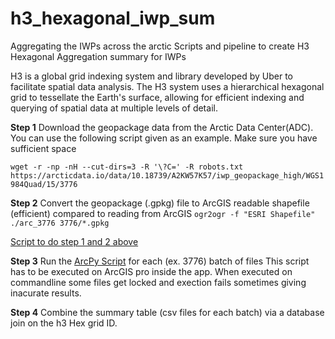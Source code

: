 # h3_hexagonal_iwp_sum
Aggregating the IWPs across the arctic
Scripts and pipeline to create H3 Hexagonal Aggregation summary for IWPs

H3 is a global grid indexing system and library developed by Uber to facilitate spatial data analysis. 
The H3 system uses a hierarchical hexagonal grid to tessellate the Earth's surface, allowing for efficient 
indexing and querying of spatial data at multiple levels of detail.

**Step 1**
Download the geopackage data from the Arctic Data Center(ADC). You can use the following script given as an example.
Make sure you have sufficient space 

```wget -r -np -nH --cut-dirs=3 -R '\?C=' -R robots.txt https://arcticdata.io/data/10.18739/A2KW57K57/iwp_geopackage_high/WGS1984Quad/15/3776```

**Step 2**
Convert the geopackage (.gpkg) file to ArcGIS readable shapefile (efficient) compared to reading from ArcGIS
```ogr2ogr -f "ESRI Shapefile" ./arc_3776 3776/*.gpkg```

[Script to do step 1 and 2 above](https://github.com/UConnARIAL/h3_hexagonal_iwp_sum/blob/main/get_gpkg_to_shp.sh)


**Step 3**
Run the [ArcPy Script](https://github.com/UConnARIAL/h3_hexagonal_iwp_sum/blob/main/h3_hexagonal_sum.py) for each (ex. 3776) batch of files
This script has to be executed on ArcGIS pro inside the app. When executed on commandline some files get locked and exection fails sometimes giving inacurate results.

**Step 4**
Combine the summary table (csv files for each batch) via a database join on the h3 Hex grid ID.
